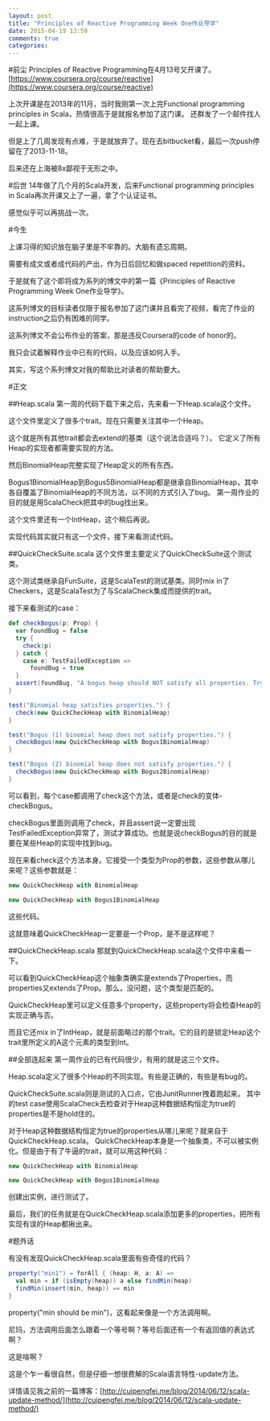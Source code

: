 ```yaml
---
layout: post
title: "Principles of Reactive Programming Week One作业导学"
date: 2015-04-19 13:59
comments: true
categories:
---
```


#前尘
Principles of Reactive Programming在4月13号又开课了。
[https://www.coursera.org/course/reactive](https://www.coursera.org/course/reactive)

上次开课是在2013年的11月，当时我刚第一次上完Functional programming principles in Scala，热情很高于是就报名参加了这门课。
还群发了一个邮件找人一起上课。

但是上了几周发现有点难，于是就放弃了。现在去bitbucket看，最后一次push停留在了2013-11-18。

后来还在上海被8x鄙视于无形之中。

#后世
14年做了几个月的Scala开发，后来Functional programming principles in Scala再次开课又上了一遍，拿了个认证证书。

感觉似乎可以再挑战一次。

#今生

上课习得的知识放在脑子里是不牢靠的。大脑有遗忘周期。

需要有成文或者成代码的产出，作为日后回忆和做spaced repetition的资料。

于是就有了这个即将成为系列的博文中的第一篇《Principles of Reactive Programming Week One作业导学》。

这系列博文的目标读者仅限于报名参加了这门课并且看完了视频，看完了作业的instruction之后仍有困难的同学。

这系列博文不会公布作业的答案，那是违反Coursera的code of honor的。

我只会试着解释作业中已有的代码，以及应该如何入手。

其实，写这个系列博文对我的帮助比对读者的帮助要大。

#正文

##Heap.scala
第一周的代码下载下来之后，先来看一下Heap.scala这个文件。

这个文件里定义了很多个trait。现在只需要关注其中一个Heap。

这个就是所有其他trait都会去extend的基类（这个说法合适吗？）。
它定义了所有Heap的实现者都需要实现的方法。

然后BinomialHeap完整实现了Heap定义的所有东西。

Bogus1BinomialHeap到Bogus5BinomialHeap都是继承自BinomialHeap，其中各自覆盖了BinomialHeap的不同方法，以不同的方式引入了bug。
第一周作业的目的就是用ScalaCheck把其中的bug找出来。

这个文件里还有一个IntHeap，这个稍后再说。

实现代码其实就只有这一个文件，接下来看测试代码。

##QuickCheckSuite.scala
这个文件里主要定义了QuickCheckSuite这个测试类。

这个测试类继承自FunSuite，这是ScalaTest的测试基类。同时mix in了Checkers，这是ScalaTest为了与ScalaCheck集成而提供的trait。

接下来看测试的case：

```scala
def checkBogus(p: Prop) {
  var foundBug = false
  try {
    check(p)
  } catch {
    case e: TestFailedException =>
      foundBug = true
  }
  assert(foundBug, "A bogus heap should NOT satisfy all properties. Try to find the bug!")
}

test("Binomial heap satisfies properties.") {
  check(new QuickCheckHeap with BinomialHeap)
}

test("Bogus (1) binomial heap does not satisfy properties.") {
  checkBogus(new QuickCheckHeap with Bogus1BinomialHeap)
}

test("Bogus (2) binomial heap does not satisfy properties.") {
  checkBogus(new QuickCheckHeap with Bogus2BinomialHeap)
}
```

可以看到，每个case都调用了check这个方法，或者是check的变体-checkBogus。

checkBogus里面则调用了check，并且assert说一定要出现TestFailedException异常了，测试才算成功。也就是说checkBogus的目的就是要在某些Heap的实现中找到bug。

现在来看check这个方法本身。它接受一个类型为Prop的参数，这些参数从哪儿来呢？这些参数就是：
```scala
new QuickCheckHeap with BinomialHeap

new QuickCheckHeap with Bogus1BinomialHeap
```
这些代码。

这就意味着QuickCheckHeap一定要是一个Prop，是不是这样呢？

##QuickCheckHeap.scala
那就到QuickCheckHeap.scala这个文件中来看一下。

可以看到QuickCheckHeap这个抽象类确实是extends了Properties，而properties又extends了Prop。那么，没问题，这个类型是匹配的。

QuickCheckHeap里可以定义任意多个property，这些property将会检查Heap的实现正确与否。

而且它还mix in了IntHeap，就是前面略过的那个trait。它的目的是锁定Heap这个trait里所定义的A这个元素的类型到Int。

##全部连起来
第一周作业的已有代码很少，有用的就是这三个文件。

Heap.scala定义了很多个Heap的不同实现。有些是正确的，有些是有bug的。

QuickCheckSuite.scala则是测试的入口点，它由JunitRunner拽着跑起来。
其中的test case使用ScalaCheck去检查对于Heap这种数据结构恒定为true的properties是不是hold住的。

对于Heap这种数据结构恒定为true的properties从哪儿来呢？就来自于QuickCheckHeap.scala。
QuickCheckHeap本身是一个抽象类，不可以被实例化。但是由于有了牛逼的trait，就可以用这种代码：
```scala
new QuickCheckHeap with BinomialHeap

new QuickCheckHeap with Bogus1BinomialHeap
```
创建出实例，进行测试了。

最后，我们的任务就是在QuickCheckHeap.scala添加更多的properties，把所有实现有误的Heap都揪出来。

#题外话

有没有发现QuickCheckHeap.scala里面有些奇怪的代码？

```scala
property("min1") = forAll { (heap: H, a: A) =>
  val min = if (isEmpty(heap)) a else findMin(heap)
  findMin(insert(min, heap)) == min
}
```

property("min should be min")，这看起来像是一个方法调用啊。

尼玛，方法调用后面怎么跟着一个等号啊？等号后面还有一个有返回值的表达式啊？

这是啥啊？

这是个乍一看很自然，但是仔细一想很费解的Scala语言特性-update方法。

详情请见我之前的一篇博客：[http://cuipengfei.me/blog/2014/06/12/scala-update-method/](http://cuipengfei.me/blog/2014/06/12/scala-update-method/)

